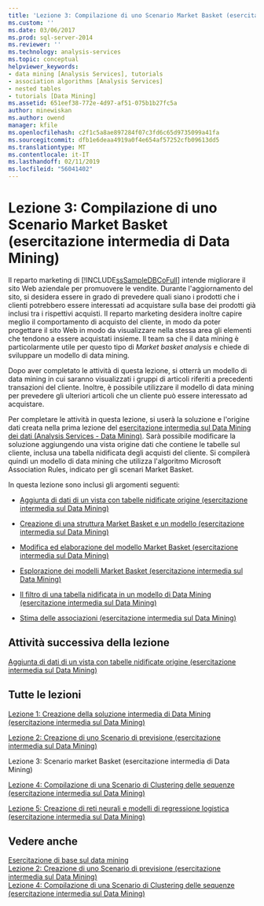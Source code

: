 ```yaml
---
title: 'Lezione 3: Compilazione di uno Scenario Market Basket (esercitazione intermedia di Data Mining) | Microsoft Docs'
ms.custom: ''
ms.date: 03/06/2017
ms.prod: sql-server-2014
ms.reviewer: ''
ms.technology: analysis-services
ms.topic: conceptual
helpviewer_keywords:
- data mining [Analysis Services], tutorials
- association algorithms [Analysis Services]
- nested tables
- tutorials [Data Mining]
ms.assetid: 651eef38-772e-4d97-af51-075b1b27fc5a
author: minewiskan
ms.author: owend
manager: kfile
ms.openlocfilehash: c2f1c5a8ae897284f07c3fd6c65d9735099a41fa
ms.sourcegitcommit: dfb1e6deaa4919a0f4e654af57252cfb09613dd5
ms.translationtype: MT
ms.contentlocale: it-IT
ms.lasthandoff: 02/11/2019
ms.locfileid: "56041402"
---
```

# <a name="lesson-3-building-a-market-basket-scenario-intermediate-data-mining-tutorial"></a>Lezione 3: Compilazione di uno Scenario Market Basket (esercitazione intermedia di Data Mining)
  Il reparto marketing di [!INCLUDE[ssSampleDBCoFull](../includes/sssampledbcofull-md.md)] intende migliorare il sito Web aziendale per promuovere le vendite. Durante l'aggiornamento del sito, si desidera essere in grado di prevedere quali siano i prodotti che i clienti potrebbero essere interessati ad acquistare sulla base dei prodotti già inclusi tra i rispettivi acquisti. Il reparto marketing desidera inoltre capire meglio il comportamento di acquisto del cliente, in modo da poter progettare il sito Web in modo da visualizzare nella stessa area gli elementi che tendono a essere acquistati insieme. Il team sa che il data mining è particolarmente utile per questo tipo di *Market basket analysis* e chiede di sviluppare un modello di data mining.  
  
 Dopo aver completato le attività di questa lezione, si otterrà un modello di data mining in cui saranno visualizzati i gruppi di articoli riferiti a precedenti transazioni del cliente. Inoltre, è possibile utilizzare il modello di data mining per prevedere gli ulteriori articoli che un cliente può essere interessato ad acquistare.  
  
 Per completare le attività in questa lezione, si userà la soluzione e l'origine dati creata nella prima lezione del [esercitazione intermedia sul Data Mining dei dati &#40;Analysis Services - Data Mining&#41;](../../2014/tutorials/intermediate-data-mining-tutorial-analysis-services-data-mining.md). Sarà possibile modificare la soluzione aggiungendo una vista origine dati che contiene le tabelle sul cliente, inclusa una tabella nidificata degli acquisti del cliente.  Si compilerà quindi un modello di data mining che utilizza l'algoritmo Microsoft Association Rules, indicato per gli scenari Market Basket.  
  
 In questa lezione sono inclusi gli argomenti seguenti:  
  
-   [Aggiunta di dati di un vista con tabelle nidificate origine &#40;esercitazione intermedia sul Data Mining&#41;](../../2014/tutorials/adding-a-data-source-view-with-nested-tables-intermediate-data-mining-tutorial.md)  
  
-   [Creazione di una struttura Market Basket e un modello &#40;esercitazione intermedia sul Data Mining&#41;](../../2014/tutorials/creating-a-market-basket-structure-and-model-intermediate-data-mining-tutorial.md)  
  
-   [Modifica ed elaborazione del modello Market Basket &#40;esercitazione intermedia sul Data Mining&#41;](../../2014/tutorials/modify-process-market-basket-model-intermediate-data-mining-tutorial.md)  
  
-   [Esplorazione dei modelli Market Basket &#40;esercitazione intermedia sul Data Mining&#41;](../../2014/tutorials/exploring-the-market-basket-models-intermediate-data-mining-tutorial.md)  
  
-   [Il filtro di una tabella nidificata in un modello di Data Mining &#40;esercitazione intermedia sul Data Mining&#41;](../../2014/tutorials/filtering-a-nested-table-in-a-mining-model-intermediate-data-mining-tutorial.md)  
  
-   [Stima delle associazioni &#40;esercitazione intermedia sul Data Mining&#41;](../../2014/tutorials/predicting-associations-intermediate-data-mining-tutorial.md)  
  
## <a name="next-task-in-lesson"></a>Attività successiva della lezione  
 [Aggiunta di dati di un vista con tabelle nidificate origine &#40;esercitazione intermedia sul Data Mining&#41;](../../2014/tutorials/adding-a-data-source-view-with-nested-tables-intermediate-data-mining-tutorial.md)  
  
## <a name="all-lessons"></a>Tutte le lezioni  
 [Lezione 1: Creazione della soluzione intermedia di Data Mining &#40;esercitazione intermedia sul Data Mining&#41;](../../2014/tutorials/lesson-1-create-solution-intermediate-data-mining-tutorial.md)  
  
 [Lezione 2: Creazione di uno Scenario di previsione &#40;esercitazione intermedia sul Data Mining&#41;](../../2014/tutorials/lesson-2-building-a-forecasting-scenario-intermediate-data-mining-tutorial.md)  
  
 Lezione 3: Scenario market Basket (esercitazione intermedia di Data Mining)  
  
 [Lezione 4: Compilazione di una Scenario di Clustering delle sequenze &#40;esercitazione intermedia sul Data Mining&#41;](../../2014/tutorials/lesson-4-build-sequence-clustering-scenario-intermediate-data-mining.md)  
  
 [Lezione 5: Creazione di reti neurali e modelli di regressione logistica &#40;esercitazione intermedia sul Data Mining&#41;](../../2014/tutorials/lesson-5-build-models-intermediate-data-mining-tutorial.md)  
  
## <a name="see-also"></a>Vedere anche  
 [Esercitazione di base sul data mining](../../2014/tutorials/basic-data-mining-tutorial.md)   
 [Lezione 2: Creazione di uno Scenario di previsione &#40;esercitazione intermedia sul Data Mining&#41;](../../2014/tutorials/lesson-2-building-a-forecasting-scenario-intermediate-data-mining-tutorial.md)   
 [Lezione 4: Compilazione di una Scenario di Clustering delle sequenze &#40;esercitazione intermedia sul Data Mining&#41;](../../2014/tutorials/lesson-4-build-sequence-clustering-scenario-intermediate-data-mining.md)  
  
  
